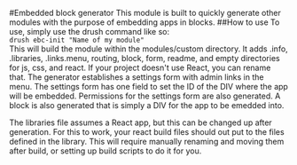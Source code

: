#Embedded block generator
This module is built to quickly generate other modules with the purpose of embedding apps in blocks.
##How to use
To use, simply use the drush command like so:  
`drush ebc-init "Name of my module"`  
This will build the module within the modules/custom directory. It adds .info, .libraries, .links.menu, routing, block, form, readme, and empty directories for js, css, and react.
If your project doesn't use React, you can rename that. The generator establishes a settings form with admin links in the menu. The settings form has one field to set the ID of the DIV where the app will be embedded.
Permissions for the settings form are also generated. A block is also generated that is simply a DIV for the app to be emedded into.  

The libraries file assumes a React app, but this can be changed up after generation. For this to work, your react build files should out put to the files defined in the library. This will require manually renaming and moving them after build, or setting up build scripts to do it for you.
